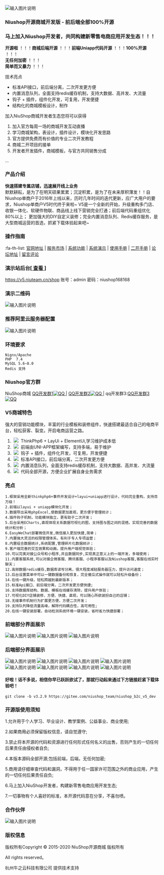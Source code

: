 ![输入图片说明](https://gitee.com/niushop_team/niushop_b2c_v5_stand/raw/master/image/top_banner.png) <br/>
### Niushop开源商城开发版 - 前后端全部100%开源

### 马上加入Niushop开发者，共同构建新零售电商应用开发生态！！！<br/>

**开源啦** ！！！**商城后端开源** ！！！**前端Uniapp代码开源** ！！！**100%开源** ！！！<br/>
**无任何加密** ！！！<br/>
**简单而又暴力** ！！！

技术亮点

- 标准API接口，前后端分离，二次开发更方便<br/>
- 内置消息队列，全面支持redis缓存机制，支持大数据、高并发、大流量<br/>
- 钩子 + 插件，组件化开发，可复用，开发便捷<br/>
- 结构化的商城模板设计，制作<br/>

加入NiuShop商城开发者生态您将可以获得

1. 加入官方每周一场的商城开发互动直播
2. 学习商城架构，表设计，插件设计，模块化开发思路
3. 官方提供免费而有价值的专业二次开发教程
4. 商城二开项目的接单
5. 开发者开发插件，商城模板，与官方共同销售分成

...


### 产品介绍 
 **快速搭建专属店铺，迅速展开线上业务** <br/>
默默耕耘，是为了在明天硕果累累；沉淀积累，是为了在未来厚积薄发！！自Niushop单商户于2016年上线以来，历时几年时间的迭代更新，应广大用户的要求，Niushop单商户V5时代终于来啦~ V5是一个全新的开始，升级重构多门店、收银一体化、软硬件物联、商品线上线下营销完全打通；前后端代码重组优化80%以上；
更加强大的DIY自定义装修；完全内置消息队列、Redis缓存服务，是大型商城运营的首选，抓紧下载体验起来吧~

 ### 操作指南 
  :fa-th-list:  [官网地址](https://www.niushop.com)
 | [服务市场]()
 | [系统功能]()
 | [系统演示](https://v5.niuteam.cn/)
 | [使用手册](https://www.kancloud.cn/niucloud/niushop_b2c_v4/1842076)
 | [二开手册]()
 | [论坛地址](https://bbs.niushop.com)
 | [留言评论](https://bbs.niushop.com)

### 演示站后台[<a href='https://v5.niuteam.cn/shop' target="_blank"> 查看 </a>]       
<a href='https://v5.niuteam.cn/shop' target="_blank">https://v5.niuteam.cn/shop</a>  账号：admin  密码：niushop168168
###  演示二维码
![输入图片说明](https://gitee.com/niushop_team/niushop_b2c_v5_stand/raw/master/image/%E6%BC%94%E7%A4%BA%E4%BA%8C%E7%BB%B4%E7%A0%81%E5%BE%AE%E4%BF%A1%E5%9B%BE%E7%89%87_20220801173711.png)

### 推荐阿里云服务器配置

![输入图片说明](https://images.gitee.com/uploads/images/2020/0731/095424_ac477fe3_6569472.png "fuwuqi.png")

### 环境要求

    Nignx/Apache
    PHP  7.4 
    MySQL 5.6~8.0
    Redis 支持

### Niushop官方群
 NiuShop商城  <a href="https://jq.qq.com/?_wv=1027&k=VrVzi1FI" target="_blank">QQ开发群1<img src="https://pub.idqqimg.com/wpa/images/group.png" border="0" alt="QQ" /> </a> | <a href="https://jq.qq.com/?_wv=1027&k=MCtjz6B9" target="_blank">QQ开发群2<img src="https://pub.idqqimg.com/wpa/images/group.png" border="0" alt="QQ" /> </a> | qq开发群3:<a href="https://jq.qq.com/?_wv=1027&k=H9FLIfTP" target="_blank">QQ开发群3<img src="https://pub.idqqimg.com/wpa/images/group.png" border="0" alt="QQ" /></a>

### V5商城特色
强大的营销功能模块，丰富的行业模板和装修组件，快速搭建最适合自己的电商平台，轻松获客、裂变。开启电商运营之路。

1. &nbsp;<img src="https://images.gitee.com/uploads/images/2020/0724/121556_a96bd648_6569472.png"/>&nbsp;&nbsp;ThinkPhp6 + LayUi + ElementUi,学习维护成本低<br/>
2. &nbsp;<img src="https://images.gitee.com/uploads/images/2020/0724/121615_f801f981_6569472.png"/>&nbsp;&nbsp;前端由UNI-APP框架编写，支持多端，易于维护<br/>
3. &nbsp;<img src="https://images.gitee.com/uploads/images/2020/0724/121635_e51987c4_6569472.png"/>&nbsp;&nbsp;钩子 + 插件，组件化开发，可复用，开发便捷<br/>
4. &nbsp;<img src="https://images.gitee.com/uploads/images/2020/0724/121645_df103f55_6569472.png"/>&nbsp;&nbsp;标准API接口，前后端分离，二次开发更方便<br/>
5. &nbsp;<img src="https://images.gitee.com/uploads/images/2020/0724/121635_e51987c4_6569472.png"/>&nbsp;&nbsp;内置消息队列，全面支持redis缓存机制，支持大数据、高并发、大流量<br/>
6. &nbsp;<img src="https://images.gitee.com/uploads/images/2020/0724/121708_74c55984_6569472.png"/>&nbsp;&nbsp;代码全部开源，方便企业扩展自身业务需求

### 亮点

    1.框架采用全新thinkphp6+事件开发设计+layui+uniapp进行设计，代码完全重构，支持百万级！
    2.前端以layui + uniapp模块化开发；
    3.数据导出采用phpExcel,使数据更加直观，更方便于管理统计；
    4.插件钩子机制，功能模块独立，更有助于二次开发；
    5.后台采用ECharts,直观体现关系数据可视化的图，支持图与图之间的混搭。实现完善的数据统计和分析；
    6.EasyWeChat部署微信开发,微信接入更加快捷,简单；
    7.内置强大灵活的权限管理体系，有利于专人专项运营；
    8.内置组合数据统计,系统配置,管理碎片化数据统计；
    9.客户端完善的交互效果和动画，提升用户端视觉体验；
    10.可以完美对接公众号和小程序,并且数据同步,实现真正意义上的一端开发，多端使用；
    11.内置客服系统,可以对接企微客服、腾讯客服、小程序客服以及Niushop客服,客服在线实时聊天；
    12.高频数据redis缓存,数据库读写分离，很大程度减轻服务器压力，提升访问速度；
    13.后台设置菜单中可以一键数据备份和恢复，完全傻瓜式操作就可以轻松升级备份；
    14.在线一键升级，轻松跨越到最新版本；
    15.标准Api接口、前后端分离，二次开发更方便快捷;
    16.支持数据库结构、数据、模板在线缓存清除，提升用户体验；
    17.可视化DIY店铺装修，方便、快捷、直观，可以随心所欲装扮自己的店铺；
    18.无缝事件机制行为扩展更方便，方便二次开发；
    19.支持队列降低流量高峰，解除代码耦合性，高可用性;
    20.在线一键安装部署，自动检测系统环境一键安装，省时省力快捷部署；

### 前端部分界面展示

![输入图片说明](https://gitee.com/niushop_team/niushop_b2c_v5_stand/raw/master/image/front_index.png)
![输入图片说明](https://gitee.com/niushop_team/niushop_b2c_v5_stand/raw/master/image/front_goods.png)
![输入图片说明](https://gitee.com/niushop_team/niushop_b2c_v5_stand/raw/master/image/front_member.png)

### 后端部分界面展示

![输入图片说明](https://gitee.com/niushop_team/niushop_b2c_v5_stand/raw/master/image/back_end1.png)
![输入图片说明](https://gitee.com/niushop_team/niushop_b2c_v5_stand/raw/master/image/back_end2.png)
![输入图片说明](https://gitee.com/niushop_team/niushop_b2c_v5_stand/raw/master/image/back_end3.png)
![输入图片说明](https://gitee.com/niushop_team/niushop_b2c_v5_stand/raw/master/image/back_end4.png)
![输入图片说明](https://gitee.com/niushop_team/niushop_b2c_v5_stand/raw/master/image/back_end5.png)
![输入图片说明](https://gitee.com/niushop_team/niushop_b2c_v5_stand/raw/master/image/back_end6.png)
![输入图片说明](https://gitee.com/niushop_team/niushop_b2c_v5_stand/raw/master/image/back_end7.png)
![输入图片说明](https://gitee.com/niushop_team/niushop_b2c_v5_stand/raw/master/image/back_end8.png)

#### 好啦！话不多说，相信你早已跃跃欲试了，那就行动起来通过下方链接赶紧下载体验吧！
```
git clone -b v3.2.9 https://gitee.com/niushop_team/niushop_b2c_v5_dev
```

### 开源版使用须知

1.允许用于个人学习、毕业设计、教学案例、公益事业、商业使用;

2.如果商用必须保留版权信息，请自觉遵守;

3.禁止将本开源的代码和资源进行任何形式任何名义的出售，否则产生的一切任何后果责任由侵权者自负;

4.本版本源码全部开源;包括前端，后端，无任何加密;

5.商用请仔细审查代码和漏洞，不得用于任一国家许可范围之外的商业应用，产生的一切任何后果责任自负;

6.马上加入NiuShop开发者，构建新零售电商应用开发生态;

7.一切事物有个人喜好的标准，本开源代码意在分享，不喜勿喷。

### 合作伙伴
![输入图片说明](https://images.gitee.com/uploads/images/2020/0725/120430_ab7fff0d_6569472.png "画板 1 拷贝 3(4).png")


### 版权信息

版权所有Copyright © 2015-2020 NiuShop开源商城&nbsp;版权所有

All rights reserved。
 
杭州牛之云科技有限公司&nbsp;提供技术支持  